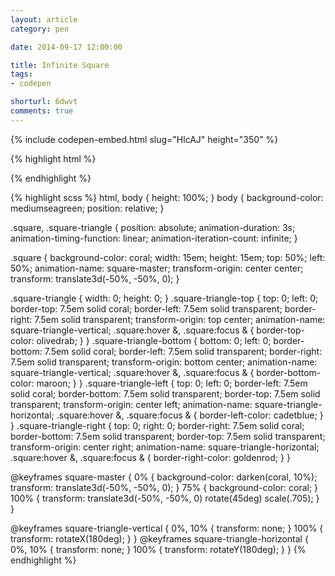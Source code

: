 ```yaml
---
layout: article
category: pen

date: 2014-09-17 12:00:00

title: Infinite Square
tags:
- codepen

shorturl: 6dwvt
comments: true
---
```


{% include codepen-embed.html slug="HlcAJ" height="350" %}

{% highlight html %}
<div class="square">
  <div class="square-triangle square-triangle-top"></div>
  <div class="square-triangle square-triangle-bottom"></div>
  <div class="square-triangle square-triangle-left"></div>
  <div class="square-triangle square-triangle-right"></div>
</div>
{% endhighlight %}

{% highlight scss %}
html,
body {
  height: 100%;
}
body {
  background-color: mediumseagreen;
  position: relative;
}

.square,
.square-triangle {
  position: absolute;
  animation-duration: 3s;
  animation-timing-function: linear;
  animation-iteration-count: infinite;
}

.square {
  background-color: coral;
  width:  15em;
  height: 15em;
  top: 50%;
  left: 50%;
  animation-name: square-master;
  transform-origin: center center;
  transform: translate3d(-50%, -50%, 0);
}

.square-triangle {
  width: 0;
  height: 0;
}
.square-triangle-top {
  top: 0;
  left: 0;
  border-top:   7.5em solid coral;
  border-left:  7.5em solid transparent;
  border-right: 7.5em solid transparent;
  transform-origin: top center;
  animation-name: square-triangle-vertical;
  .square:hover &,
  .square:focus & {
    border-top-color: olivedrab;
  }
}
.square-triangle-bottom {
  bottom: 0;
  left: 0;
  border-bottom: 7.5em solid coral;
  border-left:   7.5em solid transparent;
  border-right:  7.5em solid transparent;
  transform-origin: bottom center;
  animation-name: square-triangle-vertical;
  .square:hover &,
  .square:focus & {
    border-bottom-color: maroon;
  }
}
.square-triangle-left {
  top: 0;
  left: 0;
  border-left:   7.5em solid coral;
  border-bottom: 7.5em solid transparent;
  border-top:    7.5em solid transparent;
  transform-origin: center left;
  animation-name: square-triangle-horizontal;
  .square:hover &,
  .square:focus & {
    border-left-color: cadetblue;
  }
}
.square-triangle-right {
  top: 0;
  right: 0;
  border-right:  7.5em solid coral;
  border-bottom: 7.5em solid transparent;
  border-top:    7.5em solid transparent;
  transform-origin: center right;
  animation-name: square-triangle-horizontal;
  .square:hover &,
  .square:focus & {
    border-right-color: goldenrod;
  }
}

@keyframes square-master {
  0% {
    background-color: darken(coral, 10%);
    transform: translate3d(-50%, -50%, 0);
  }
  75% {
    background-color: coral;
  }
  100% {
    transform: translate3d(-50%, -50%, 0) rotate(45deg) scale(.705);
  }
}

@keyframes square-triangle-vertical {
  0%, 10% {
    transform: none;
  }
  100% {
    transform: rotateX(180deg);
  }
}
@keyframes square-triangle-horizontal {
  0%, 10% {
    transform: none;
  }
  100% {
    transform: rotateY(180deg);
  }
}
{% endhighlight %}
